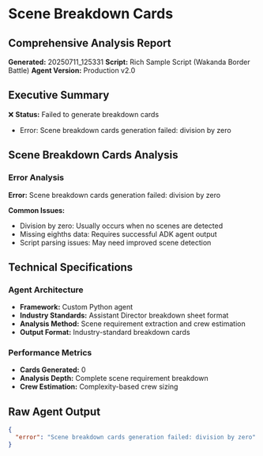 # Scene Breakdown Cards
## Comprehensive Analysis Report

**Generated:** 20250711_125331
**Script:** Rich Sample Script (Wakanda Border Battle)
**Agent Version:** Production v2.0

## Executive Summary

❌ **Status:** Failed to generate breakdown cards
- Error: Scene breakdown cards generation failed: division by zero

## Scene Breakdown Cards Analysis

### Error Analysis

**Error:** Scene breakdown cards generation failed: division by zero

**Common Issues:**
- Division by zero: Usually occurs when no scenes are detected
- Missing eighths data: Requires successful ADK agent output
- Script parsing issues: May need improved scene detection

## Technical Specifications

### Agent Architecture
- **Framework:** Custom Python agent
- **Industry Standards:** Assistant Director breakdown sheet format
- **Analysis Method:** Scene requirement extraction and crew estimation
- **Output Format:** Industry-standard breakdown cards

### Performance Metrics

- **Cards Generated:** 0
- **Analysis Depth:** Complete scene requirement breakdown
- **Crew Estimation:** Complexity-based crew sizing

## Raw Agent Output

```json
{
  "error": "Scene breakdown cards generation failed: division by zero"
}
```